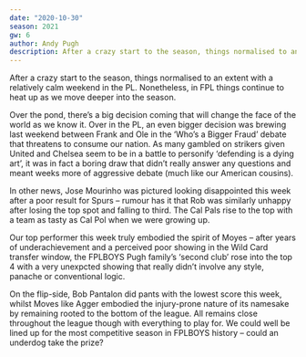 ```yaml
---
date: "2020-10-30"
season: 2021
gw: 6
author: Andy Pugh
description: After a crazy start to the season, things normalised to an extent with a relatively calm weekend in the PL. Nonetheless, in FPL things continue to heat up as we move deeper into the season.
---
```


After a crazy start to the season, things normalised to an extent with a relatively calm weekend in the PL. Nonetheless, in FPL things continue to heat up as we move deeper into the season.

Over the pond, there’s a big decision coming that will change the face of the world as we know it. Over in the PL, an even bigger decision was brewing last weekend between Frank and Ole in the ‘Who’s a Bigger Fraud’ debate that threatens to consume our nation. As many gambled on strikers given United and Chelsea seem to be in a battle to personify ‘defending is a dying art’, it was in fact a boring draw that didn’t really answer any questions and meant weeks more of aggressive debate (much like our American cousins).

In other news, Jose Mourinho was pictured looking disappointed this week after a poor result for Spurs – rumour has it that Rob was similarly unhappy after losing the top spot and falling to third. The Cal Pals rise to the top with a team as tasty as Cal Pol when we were growing up.

Our top performer this week truly embodied the spirit of Moyes – after years of underachievement and a perceived poor showing in the Wild Card transfer window, the FPLBOYS Pugh family’s ‘second club’ rose into the top 4 with a very unexpcted showing that really didn’t involve any style, panache or conventional logic.
 
On the flip-side, Bob Pantalon did pants with the lowest score this week, whilst Moves like Agger embodied the injury-prone nature of its namesake by remaining rooted to the bottom of the league. All remains close throughout the league though with everything to play for. We could well be lined up for the most competitive season in FPLBOYS history – could an underdog take the prize?
